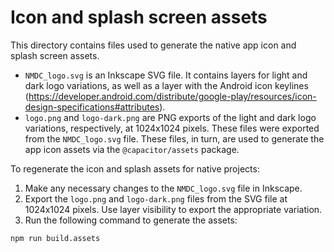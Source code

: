 # Icon and splash screen assets

This directory contains files used to generate the native app icon and splash screen assets.

- `NMDC_logo.svg` is an Inkscape SVG file. It contains layers for light and dark logo variations, as well as a layer with the Android icon keylines (https://developer.android.com/distribute/google-play/resources/icon-design-specifications#attributes).
- `logo.png` and `logo-dark.png` are PNG exports of the light and dark logo variations, respectively, at 1024x1024 pixels. These files were exported from the `NMDC_logo.svg` file. These files, in turn, are used to generate the app icon assets via the `@capacitor/assets` package.

To regenerate the icon and splash assets for native projects:

1. Make any necessary changes to the `NMDC_logo.svg` file in Inkscape.
2. Export the `logo.png` and `logo-dark.png` files from the SVG file at 1024x1024 pixels. Use layer visibility to export the appropriate variation.
3. Run the following command to generate the assets:

```bash
npm run build.assets
```

